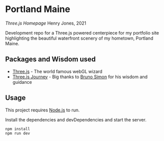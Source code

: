 # Portland Maine
_Three.js Homepage_
Henry Jones, 2021

Development repo for a Three.js powered centerpiece for my portfolio site highlighting the beautiful waterfront scenery of my hometown, Portland Maine.
## Packages and Wisdom used
- [Three.js] - The world famous webGL wizard
- [Three.js Journey] - Big thanks to [Bruno Simon] for his wisdom and guidance
## Usage

This project requires [Node.js](https://nodejs.org/) to run.

Install the dependencies and devDependencies and start the server.

```sh
npm install
npm run dev
```

   [Three.js]: <https://threejs.org/>
   [Three.js Journey]: <https://threejs-journey.com/>
   [Bruno Simon]: <https://bruno-simon.com/>
